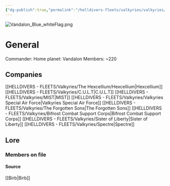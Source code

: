 ```yaml
---
{"dg-publish":true,"permalink":"/helldivers-fleets/valkyries/valkyries/"}
---
```


![Vandalon_Blue_whiteFlag.png](/img/user/Images/Vandalon_Blue_whiteFlag.png)

# General
Commander: 
Home planet: Vandalon
Members: ~220
## Companies
[[HELLDIVERS - FLEETS/Valkyries/The Hexcellium/Hexcellium\|Hexcellium]]
[[HELLDIVERS - FLEETS/Valkyries/C.U.L.T\|C.U.L.T]]
[[HELLDIVERS - FLEETS/Valkyries/MIST\|MIST]]
[[HELLDIVERS - FLEETS/Valkyries/Valkyries Special Air Force\|Valkyries Special Air Force]]
[[HELLDIVERS - FLEETS/Valkyries/The Forgotten Sons\|The Forgotten Sons]]
[[HELLDIVERS - FLEETS/Valkyries/Bifrost Combat Support Corps\|Bifrost Combat Support Corps]]
[[HELLDIVERS - FLEETS/Valkyries/Sister of Liberty\|Sister of Liberty]]
[[HELLDIVERS - FLEETS/Valkyries/Spectre\|Spectre]]
## Lore


### Members on file



#### Source
[[Birb\|Birb]]
